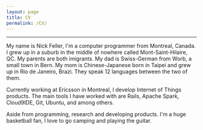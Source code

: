 ```yaml
---
layout: page
title: CV
permalink: /CV/
---
```





<hr>

My name is Nick Feller, I'm a computer programmer from Montreal, Canada. I grew up in a suburb in the middle of nowhere called Mont-Saint-Hilaire, QC. My parents are both imigrants. My dad is Swiss-German from 
Worb, a small town in Bern. My mom is Chinese-Japanese born in Taipei and grew up in Rio de Janeiro, Brazi. They speak 12 languages between the two of them.

Currently working at Ericsson in Montreal, I develop Internet of Things products. The main tools I have worked with are Rails, Apache Spark, Cloud9IDE, Git, Ubuntu, and among others.

Aside from programming, research and developing products. I'm a huge basketball fan, I love to go camping and playing the guitar.
